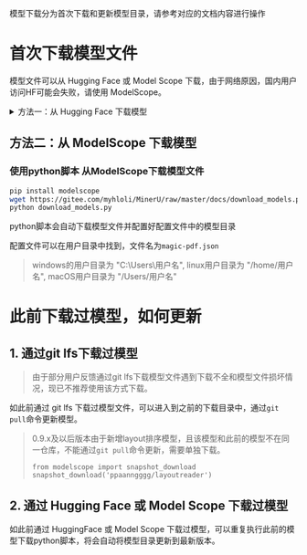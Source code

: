 模型下载分为首次下载和更新模型目录，请参考对应的文档内容进行操作

# 首次下载模型文件

模型文件可以从 Hugging Face 或 Model Scope 下载，由于网络原因，国内用户访问HF可能会失败，请使用 ModelScope。

<details>
  <summary>方法一：从 Hugging Face 下载模型</summary>
  <p>使用python脚本 从Hugging Face下载模型文件</p>
  <pre><code>pip install huggingface_hub
wget https://gitee.com/myhloli/MinerU/raw/master/docs/download_models_hf.py -O download_models_hf.py
python download_models_hf.py</code></pre>
  <p>python脚本执行完毕后，会输出模型下载目录</p>
</details>

## 方法二：从 ModelScope 下载模型

### 使用python脚本 从ModelScope下载模型文件

```bash
pip install modelscope
wget https://gitee.com/myhloli/MinerU/raw/master/docs/download_models.py -O download_models.py
python download_models.py
```
python脚本会自动下载模型文件并配置好配置文件中的模型目录

配置文件可以在用户目录中找到，文件名为`magic-pdf.json`
> windows的用户目录为 "C:\\Users\\用户名", linux用户目录为 "/home/用户名", macOS用户目录为 "/Users/用户名"


# 此前下载过模型，如何更新

## 1. 通过git lfs下载过模型

>由于部分用户反馈通过git lfs下载模型文件遇到下载不全和模型文件损坏情况，现已不推荐使用该方式下载。

如此前通过 git lfs 下载过模型文件，可以进入到之前的下载目录中，通过`git pull`命令更新模型。

> 0.9.x及以后版本由于新增layout排序模型，且该模型和此前的模型不在同一仓库，不能通过`git pull`命令更新，需要单独下载。
> 
>``` 
>from modelscope import snapshot_download
>snapshot_download('ppaanngggg/layoutreader')
>```

## 2. 通过 Hugging Face 或 Model Scope 下载过模型

如此前通过 HuggingFace 或 Model Scope 下载过模型，可以重复执行此前的模型下载python脚本，将会自动将模型目录更新到最新版本。
